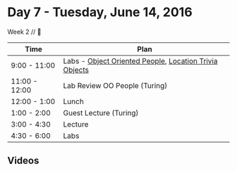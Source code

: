 # Day 7 - Tuesday, June 14, 2016 

Week 2 // :blue_heart:

Time       | Plan     |
----------------|-------
9:00 - 11:00  |  Labs - [Object Oriented People](https://learn.co/tracks/ios-new/objects-in-objective-c/basic-objects/object-oriented-people), [Location Trivia Objects](https://learn.co/tracks/ios-new/objects-in-objective-c/basic-objects/location-trivia-objects)
11:00 - 12:00   | Lab Review OO People (Turing)
12:00 - 1:00   | Lunch
1:00 - 2:00    | Guest Lecture (Turing)
3:00 - 4:30    | Lecture
4:30 - 6:00 | Labs

## Videos




